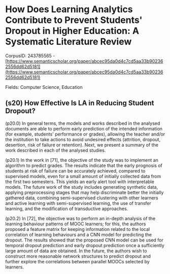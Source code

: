 # How Does Learning Analytics Contribute to Prevent Students' Dropout in Higher Education: A Systematic Literature Review

CorpusID: 243785565 - [https://www.semanticscholar.org/paper/abcec95da0d4c7cd5aa33b902362556dd62d5181](https://www.semanticscholar.org/paper/abcec95da0d4c7cd5aa33b902362556dd62d5181)

Fields: Computer Science, Education

## (s20) How Effective Is LA in Reducing Student Dropout?
(p20.0) In general terms, the models and works described in the analysed documents are able to perform early prediction of the intended information (for example, students' performance or grades), allowing the teacher and/or the institution to take actions to avoid undesired effects (attrition, dropout, desertion, risk of failure or retention). Next, we present a summary of the work described in each of the analysed studies.

(p20.1) In the work in [71], the objective of the study was to implement an algorithm to predict grades. The results indicate that the early prognosis of students at risk of failure can be accurately achieved, compared to supervised models, even for a small amount of initially collected data from the first two semesters. This yields an early alert tool with interpretable models. The future work of the study includes generating synthetic data, applying preprocessing stages that may help discriminate better the initially gathered data, combining semi-supervised clustering with other learners and active learning with semi-supervised learning, the use of transfer learning, and the modification of transductive approaches.

(p20.2) In [72], the objective was to perform an in-depth analysis of the learning behaviour patterns of MOOC learners; for this, the authors proposed a feature matrix for keeping information related to the local correlation of learning behaviours and a CNN model for predicting the dropout. The results showed that the proposed CNN model can be used for temporal dropout prediction and early dropout prediction once a sufficiently large amount of data are obtained. In the future, the authors wish to construct more reasonable network structures to predict dropout and further explore the correlations between parallel MOOCs selected by learners.
